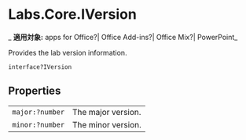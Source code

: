 
# Labs.Core.IVersion

 _ **適用対象:** apps for Office?| Office Add-ins?| Office Mix?| PowerPoint_

Provides the lab version information.

```
interface?IVersion
```


## Properties


|||
|:-----|:-----|
| `major:?number`|The major version.|
| `minor:?number`|The minor version.|
